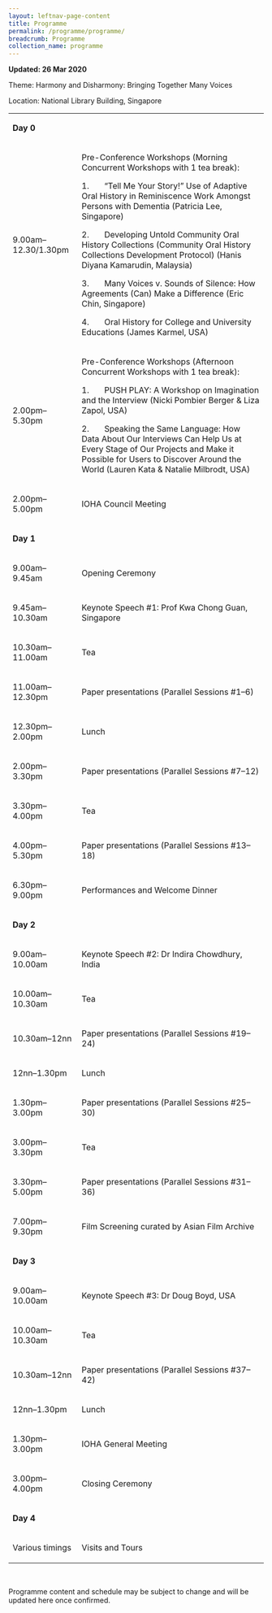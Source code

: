 ```yaml
---
layout: leftnav-page-content
title: Programme
permalink: /programme/programme/
breadcrumb: Programme
collection_name: programme
---
```


**Updated: 26 Mar 2020**

Theme: Harmony and Disharmony: Bringing Together Many Voices

Location: National Library Building, Singapore

<table>
<tbody>
<tr>
<td colspan="2" width="471">
<p><b>Day 0</b></p>
</td>
</tr>
<tr>
<td width="120">
<p>9.00am&ndash;12.30/1.30pm</p>
</td>
<td width="351">
<p>Pre-Conference Workshops (Morning Concurrent Workshops with 1 tea break):</p>
<p>1.&nbsp;&nbsp;&nbsp;&nbsp;&nbsp;&nbsp; &ldquo;Tell Me Your Story!&rdquo; Use of Adaptive Oral History in Reminiscence Work Amongst Persons with Dementia (Patricia Lee, Singapore)</p>
<p>2.&nbsp;&nbsp;&nbsp;&nbsp;&nbsp;&nbsp; Developing Untold Community Oral History Collections (Community Oral History Collections Development Protocol) (Hanis Diyana Kamarudin, Malaysia)</p>
<p>3.&nbsp;&nbsp;&nbsp;&nbsp;&nbsp;&nbsp; Many Voices v. Sounds of Silence: How Agreements (Can) Make a Difference (Eric Chin, Singapore)</p>
<p>4.&nbsp;&nbsp;&nbsp;&nbsp;&nbsp;&nbsp; Oral History for College and University Educations (James Karmel, USA)</p>
</td>
</tr>
<tr>
<td width="120">
<p>2.00pm&ndash;5.30pm</p>
</td>
<td width="351">
<p>Pre-Conference Workshops (Afternoon Concurrent Workshops with 1 tea break):</p>
<p>1.&nbsp;&nbsp;&nbsp;&nbsp;&nbsp;&nbsp; PUSH PLAY: A Workshop on Imagination and the Interview (Nicki Pombier Berger &amp; Liza Zapol, USA)</p>
<p>2.&nbsp;&nbsp;&nbsp;&nbsp;&nbsp;&nbsp; Speaking the Same Language: How Data About Our Interviews Can Help Us at Every Stage of Our Projects and Make it Possible for Users to Discover Around the World (Lauren Kata &amp; Natalie Milbrodt, USA)</p>
</td>
</tr>
<tr>
<td width="120">
<p>2.00pm&ndash;5.00pm</p>
</td>
<td width="351">
<p>IOHA Council Meeting</p>
</td>
</tr>
<tr>
<td colspan="2" width="471">
<p><b>Day 1</b></p>
</td>
</tr>
<tr>
<td width="120">
<p>9.00am&ndash; 9.45am</p>
</td>
<td width="351">
<p>Opening Ceremony</p>
</td>
</tr>
<tr>
<td width="120">
<p>9.45am&ndash;10.30am</p>
</td>
<td width="351">
<p>Keynote Speech #1: Prof Kwa Chong Guan, Singapore</p>
</td>
</tr>
<tr>
<td width="120">
<p>10.30am&ndash;11.00am</p>
</td>
<td width="351">
<p>Tea</p>
</td>
</tr>
<tr>
<td width="120">
<p>11.00am&ndash;12.30pm</p>
</td>
<td width="351">
<p>Paper presentations (Parallel Sessions #1&ndash;6)</p>
</td>
</tr>
<tr>
<td width="120">
<p>12.30pm&ndash;2.00pm</p>
</td>
<td width="351">
<p>Lunch</p>
</td>
</tr>
<tr>
<td width="120">
<p>2.00pm&ndash;3.30pm</p>
</td>
<td width="351">
<p>Paper presentations (Parallel Sessions #7&ndash;12)</p>
</td>
</tr>
<tr>
<td width="120">
<p>3.30pm&ndash;4.00pm</p>
</td>
<td width="351">
<p>Tea</p>
</td>
</tr>
<tr>
<td width="120">
<p>4.00pm&ndash;5.30pm</p>
</td>
<td width="351">
<p>Paper presentations (Parallel Sessions #13&ndash;18)</p>
</td>
</tr>
<tr>
<td width="120">
<p>6.30pm&ndash;9.00pm</p>
</td>
<td width="351">
<p>Performances and Welcome Dinner</p>
</td>
</tr>
<tr>
<td colspan="2" width="471">
<p><b>Day 2</b></p>
</td>
</tr>
<tr>
<td width="120">
<p>9.00am&ndash;10.00am</p>
</td>
<td width="351">
<p>Keynote Speech #2: Dr Indira Chowdhury, India</p>
</td>
</tr>
<tr>
<td width="120">
<p>10.00am&ndash;10.30am</p>
</td>
<td width="351">
<p>Tea</p>
</td>
</tr>
<tr>
<td width="120">
<p>10.30am&ndash;12nn</p>
</td>
<td width="351">
<p>Paper presentations (Parallel Sessions #19&ndash;24)</p>
</td>
</tr>
<tr>
<td width="120">
<p>12nn&ndash;1.30pm</p>
</td>
<td width="351">
<p>Lunch</p>
</td>
</tr>
<tr>
<td width="120">
<p>1.30pm&ndash;3.00pm</p>
</td>
<td width="351">
<p>Paper presentations (Parallel Sessions #25&ndash;30)</p>
</td>
</tr>
<tr>
<td width="120">
<p>3.00pm&ndash;3.30pm</p>
</td>
<td width="351">
<p>Tea</p>
</td>
</tr>
<tr>
<td width="120">
<p>3.30pm&ndash;5.00pm</p>
</td>
<td width="351">
<p>Paper presentations (Parallel Sessions #31&ndash;36)</p>
</td>
</tr>
<tr>
<td width="120">
<p>7.00pm&ndash;9.30pm</p>
</td>
<td width="351">
<p>Film Screening curated by Asian Film Archive</p>
</td>
</tr>
<tr>
<td colspan="2" width="471">
<p><b>Day 3</b></p>
</td>
</tr>
<tr>
<td width="120">
<p>9.00am&ndash;10.00am</p>
</td>
<td width="351">
<p>Keynote Speech #3: Dr Doug Boyd, USA</p>
</td>
</tr>
<tr>
<td width="120">
<p>10.00am&ndash;10.30am</p>
</td>
<td width="351">
<p>Tea</p>
</td>
</tr>
<tr>
<td width="120">
<p>10.30am&ndash;12nn</p>
</td>
<td width="351">
<p>Paper presentations (Parallel Sessions #37&ndash;42)</p>
</td>
</tr>
<tr>
<td width="120">
<p>12nn&ndash;1.30pm</p>
</td>
<td width="351">
<p>Lunch</p>
</td>
</tr>
<tr>
<td width="120">
<p>1.30pm&ndash;3.00pm</p>
</td>
<td width="351">
<p>IOHA General Meeting</p>
</td>
</tr>
<tr>
<td width="120">
<p>3.00pm&ndash;4.00pm</p>
</td>
<td width="351">
<p>Closing Ceremony</p>
</td>
</tr>
<tr>
<td colspan="2" width="471">
<p><b>Day 4</b></p>
</td>
</tr>
<tr>
<td width="120">
<p>Various timings</p>
</td>
<td width="351">
<p>Visits and Tours</p>
</td>
</tr>
</tbody>
</table>
<p>&nbsp;</p>

Programme content and schedule may be subject to change and will be updated here once confirmed.